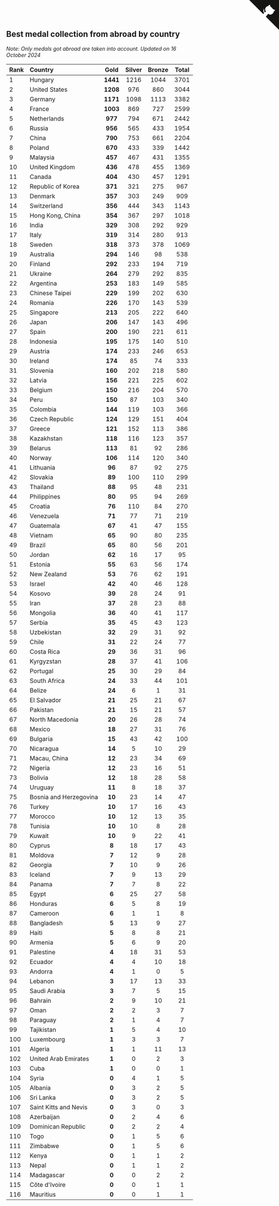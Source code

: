 ## Best medal collection from abroad by country

*Note: Only medals got abroad are taken into account.*
*Updated on 16 October 2024*

| Rank | Country | Gold | Silver | Bronze | Total |
| :--- | :--- | :--: | :--: | :--: | :--: |
| 1 | Hungary | **1441** | 1216 | 1044 | 3701 |
| 2 | United States | **1208** | 976 | 860 | 3044 |
| 3 | Germany | **1171** | 1098 | 1113 | 3382 |
| 4 | France | **1003** | 869 | 727 | 2599 |
| 5 | Netherlands | **977** | 794 | 671 | 2442 |
| 6 | Russia | **956** | 565 | 433 | 1954 |
| 7 | China | **790** | 753 | 661 | 2204 |
| 8 | Poland | **670** | 433 | 339 | 1442 |
| 9 | Malaysia | **457** | 467 | 431 | 1355 |
| 10 | United Kingdom | **436** | 478 | 455 | 1369 |
| 11 | Canada | **404** | 430 | 457 | 1291 |
| 12 | Republic of Korea | **371** | 321 | 275 | 967 |
| 13 | Denmark | **357** | 303 | 249 | 909 |
| 14 | Switzerland | **356** | 444 | 343 | 1143 |
| 15 | Hong Kong, China | **354** | 367 | 297 | 1018 |
| 16 | India | **329** | 308 | 292 | 929 |
| 17 | Italy | **319** | 314 | 280 | 913 |
| 18 | Sweden | **318** | 373 | 378 | 1069 |
| 19 | Australia | **294** | 146 | 98 | 538 |
| 20 | Finland | **292** | 233 | 194 | 719 |
| 21 | Ukraine | **264** | 279 | 292 | 835 |
| 22 | Argentina | **253** | 183 | 149 | 585 |
| 23 | Chinese Taipei | **229** | 199 | 202 | 630 |
| 24 | Romania | **226** | 170 | 143 | 539 |
| 25 | Singapore | **213** | 205 | 222 | 640 |
| 26 | Japan | **206** | 147 | 143 | 496 |
| 27 | Spain | **200** | 190 | 221 | 611 |
| 28 | Indonesia | **195** | 175 | 140 | 510 |
| 29 | Austria | **174** | 233 | 246 | 653 |
| 30 | Ireland | **174** | 85 | 74 | 333 |
| 31 | Slovenia | **160** | 202 | 218 | 580 |
| 32 | Latvia | **156** | 221 | 225 | 602 |
| 33 | Belgium | **150** | 216 | 204 | 570 |
| 34 | Peru | **150** | 87 | 103 | 340 |
| 35 | Colombia | **144** | 119 | 103 | 366 |
| 36 | Czech Republic | **124** | 129 | 151 | 404 |
| 37 | Greece | **121** | 152 | 113 | 386 |
| 38 | Kazakhstan | **118** | 116 | 123 | 357 |
| 39 | Belarus | **113** | 81 | 92 | 286 |
| 40 | Norway | **106** | 114 | 120 | 340 |
| 41 | Lithuania | **96** | 87 | 92 | 275 |
| 42 | Slovakia | **89** | 100 | 110 | 299 |
| 43 | Thailand | **88** | 95 | 48 | 231 |
| 44 | Philippines | **80** | 95 | 94 | 269 |
| 45 | Croatia | **76** | 110 | 84 | 270 |
| 46 | Venezuela | **71** | 77 | 71 | 219 |
| 47 | Guatemala | **67** | 41 | 47 | 155 |
| 48 | Vietnam | **65** | 90 | 80 | 235 |
| 49 | Brazil | **65** | 80 | 56 | 201 |
| 50 | Jordan | **62** | 16 | 17 | 95 |
| 51 | Estonia | **55** | 63 | 56 | 174 |
| 52 | New Zealand | **53** | 76 | 62 | 191 |
| 53 | Israel | **42** | 40 | 46 | 128 |
| 54 | Kosovo | **39** | 28 | 24 | 91 |
| 55 | Iran | **37** | 28 | 23 | 88 |
| 56 | Mongolia | **36** | 40 | 41 | 117 |
| 57 | Serbia | **35** | 45 | 43 | 123 |
| 58 | Uzbekistan | **32** | 29 | 31 | 92 |
| 59 | Chile | **31** | 22 | 24 | 77 |
| 60 | Costa Rica | **29** | 36 | 31 | 96 |
| 61 | Kyrgyzstan | **28** | 37 | 41 | 106 |
| 62 | Portugal | **25** | 30 | 29 | 84 |
| 63 | South Africa | **24** | 33 | 44 | 101 |
| 64 | Belize | **24** | 6 | 1 | 31 |
| 65 | El Salvador | **21** | 25 | 21 | 67 |
| 66 | Pakistan | **21** | 15 | 21 | 57 |
| 67 | North Macedonia | **20** | 26 | 28 | 74 |
| 68 | Mexico | **18** | 27 | 31 | 76 |
| 69 | Bulgaria | **15** | 43 | 42 | 100 |
| 70 | Nicaragua | **14** | 5 | 10 | 29 |
| 71 | Macau, China | **12** | 23 | 34 | 69 |
| 72 | Nigeria | **12** | 23 | 16 | 51 |
| 73 | Bolivia | **12** | 18 | 28 | 58 |
| 74 | Uruguay | **11** | 8 | 18 | 37 |
| 75 | Bosnia and Herzegovina | **10** | 23 | 14 | 47 |
| 76 | Turkey | **10** | 17 | 16 | 43 |
| 77 | Morocco | **10** | 12 | 13 | 35 |
| 78 | Tunisia | **10** | 10 | 8 | 28 |
| 79 | Kuwait | **10** | 9 | 22 | 41 |
| 80 | Cyprus | **8** | 18 | 17 | 43 |
| 81 | Moldova | **7** | 12 | 9 | 28 |
| 82 | Georgia | **7** | 10 | 9 | 26 |
| 83 | Iceland | **7** | 9 | 13 | 29 |
| 84 | Panama | **7** | 7 | 8 | 22 |
| 85 | Egypt | **6** | 25 | 27 | 58 |
| 86 | Honduras | **6** | 5 | 8 | 19 |
| 87 | Cameroon | **6** | 1 | 1 | 8 |
| 88 | Bangladesh | **5** | 13 | 9 | 27 |
| 89 | Haiti | **5** | 8 | 8 | 21 |
| 90 | Armenia | **5** | 6 | 9 | 20 |
| 91 | Palestine | **4** | 18 | 31 | 53 |
| 92 | Ecuador | **4** | 4 | 10 | 18 |
| 93 | Andorra | **4** | 1 | 0 | 5 |
| 94 | Lebanon | **3** | 17 | 13 | 33 |
| 95 | Saudi Arabia | **3** | 7 | 5 | 15 |
| 96 | Bahrain | **2** | 9 | 10 | 21 |
| 97 | Oman | **2** | 2 | 3 | 7 |
| 98 | Paraguay | **2** | 1 | 4 | 7 |
| 99 | Tajikistan | **1** | 5 | 4 | 10 |
| 100 | Luxembourg | **1** | 3 | 3 | 7 |
| 101 | Algeria | **1** | 1 | 11 | 13 |
| 102 | United Arab Emirates | **1** | 0 | 2 | 3 |
| 103 | Cuba | **1** | 0 | 0 | 1 |
| 104 | Syria | **0** | 4 | 1 | 5 |
| 105 | Albania | **0** | 3 | 2 | 5 |
| 106 | Sri Lanka | **0** | 3 | 2 | 5 |
| 107 | Saint Kitts and Nevis | **0** | 3 | 0 | 3 |
| 108 | Azerbaijan | **0** | 2 | 4 | 6 |
| 109 | Dominican Republic | **0** | 2 | 2 | 4 |
| 110 | Togo | **0** | 1 | 5 | 6 |
| 111 | Zimbabwe | **0** | 1 | 5 | 6 |
| 112 | Kenya | **0** | 1 | 1 | 2 |
| 113 | Nepal | **0** | 1 | 1 | 2 |
| 114 | Madagascar | **0** | 0 | 2 | 2 |
| 115 | Côte d'Ivoire | **0** | 0 | 1 | 1 |
| 116 | Mauritius | **0** | 0 | 1 | 1 |


<a href="https://github.com/JustinTimeCuber/wca_statistics" class="github-corner" aria-label="View source on Github"><svg width="80" height="80" viewBox="0 0 250 250" style="fill:#151513; color:#fff; position: absolute; top: 0; border: 0; right: 0;" aria-hidden="true"><path d="M0,0 L115,115 L130,115 L142,142 L250,250 L250,0 Z"></path><path d="M128.3,109.0 C113.8,99.7 119.0,89.6 119.0,89.6 C122.0,82.7 120.5,78.6 120.5,78.6 C119.2,72.0 123.4,76.3 123.4,76.3 C127.3,80.9 125.5,87.3 125.5,87.3 C122.9,97.6 130.6,101.9 134.4,103.2" fill="currentColor" style="transform-origin: 130px 106px;" class="octo-arm"></path><path d="M115.0,115.0 C114.9,115.1 118.7,116.5 119.8,115.4 L133.7,101.6 C136.9,99.2 139.9,98.4 142.2,98.6 C133.8,88.0 127.5,74.4 143.8,58.0 C148.5,53.4 154.0,51.2 159.7,51.0 C160.3,49.4 163.2,43.6 171.4,40.1 C171.4,40.1 176.1,42.5 178.8,56.2 C183.1,58.6 187.2,61.8 190.9,65.4 C194.5,69.0 197.7,73.2 200.1,77.6 C213.8,80.2 216.3,84.9 216.3,84.9 C212.7,93.1 206.9,96.0 205.4,96.6 C205.1,102.4 203.0,107.8 198.3,112.5 C181.9,128.9 168.3,122.5 157.7,114.1 C157.9,116.9 156.7,120.9 152.7,124.9 L141.0,136.5 C139.8,137.7 141.6,141.9 141.8,141.8 Z" fill="currentColor" class="octo-body"></path></svg></a><style>.github-corner:hover .octo-arm{animation:octocat-wave 560ms ease-in-out}@keyframes octocat-wave{0%,100%{transform:rotate(0)}20%,60%{transform:rotate(-25deg)}40%,80%{transform:rotate(10deg)}}@media (max-width:500px){.github-corner:hover .octo-arm{animation:none}.github-corner .octo-arm{animation:octocat-wave 560ms ease-in-out}}</style>
